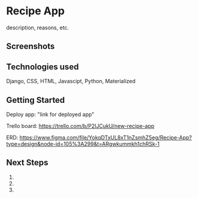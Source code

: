 # Recipe App

description, reasons, etc.

## Screenshots

## Technologies used 
Django, CSS, HTML, Javascipt, Python, Materialized

## Getting Started
Deploy app:
"link for deployed app"

Trello board:
https://trello.com/b/P2IJCukU/new-recipe-app

ERD:
https://www.figma.com/file/YokqDTxUL8xT1nZsmhZ5eg/Recipe-App?type=design&node-id=105%3A299&t=ARgwkummkh1chRSk-1

## Next Steps 
1. 

2. 

3. 